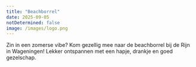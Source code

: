 ```yaml
---
title: "Beachborrel"
date: 2025-09-05
notDetermined: false
image: /images/logo.png
---
```


Zin in een zomerse vibe? Kom gezellig mee naar de beachborrel bij de Rijn in Wageningen! Lekker ontspannen met een hapje, drankje en goed gezelschap.
